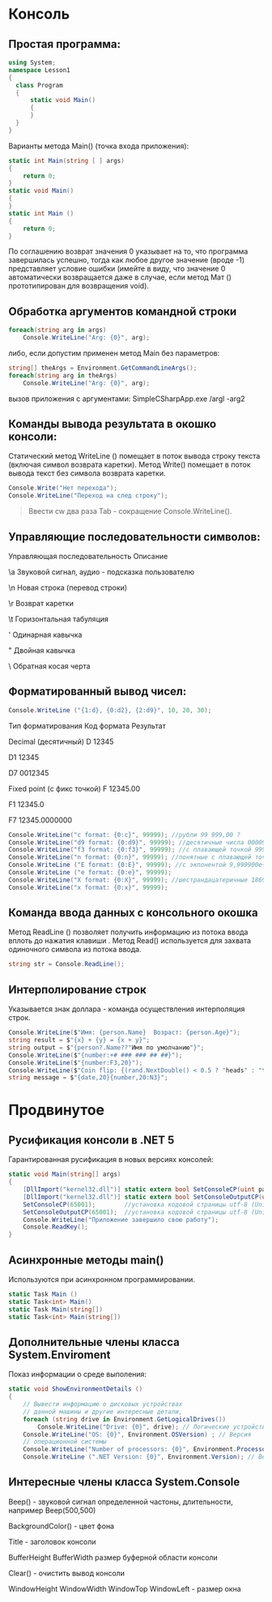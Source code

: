 # Консоль

## Простая программа:
```csharp
using System;
namespace Lesson1
{
  class Program
  {
      static void Main()
      {
      }
  }
}
```
Варианты метода Main() (точка входа приложения):
```csharp
static int Main(string [ ] args)
{
    return 0;
}
static void Main()
{
}
static int Main ()
{
    return 0;
}
```
По соглашению возврат значения 0 указывает на то, что программа завершилась успешно, тогда как любое другое значение (вроде -1) представляет условие ошибки (имейте в виду, что значение 0 автоматически возвращается даже в случае, если метод Мат () прототипирован для возвращения void).

## Обработка аргументов командной строки
```csharp
foreach(string arg in args)
    Console.WriteLine("Arg: {0}", arg);
```
либо, если допустим применен метод Main без параметров:
```csharp
string[] theArgs = Environment.GetCommandLineArgs();
foreach(string arg in theArgs)
    Console.WriteLine("Arg: {0}", arg);
```
вызов приложения с аргументами: SimpleCSharpApp.ехе /argl -arg2

## Команды вывода результата в окошко консоли:
Статический метод WriteLine () помещает в поток вывода строку текста (включая символ возврата каретки).
Метод Write() помещает в поток вывода текст без символа возврата каретки.
```csharp
Console.Write("Нет перехода");
Console.WriteLine("Переход на след строку");
```
>Ввести cw два раза Tab - сокращение Console.WriteLine().

## Управляющие последовательности символов:
Управляющая последовательность      Описание

\a                                  Звуковой сигнал, аудио - подсказка пользователю

\n                                  Новая строка (перевод строки) 

\r                                  Возврат каретки

\t                                  Горизонтальная табуляция

\'                                  Одинарная кавычка

\"                                  Двойная кавычка

\\                                  Обратная косая черта

## Форматированный вывод чисел:
```csharp
Console.WriteLine ("{1:d}, {0:d2}, {2:d9}", 10, 20, 30);
```
Тип форматирования          Код формата         Результат

Decimal (десятичный)        D                   12345

D1                  12345
                            
D7                  0012345
                            
Fixed point (с фикс точкой) F                   12345.00

F1                  12345.0
                            
F7                  12345.0000000

```csharp
Console.WriteLine("c format: {0:c}", 99999); //рубли 99 999,00 ?
Console.WriteLine("d9 format: {0:d9}", 99999); //десятичные числа 000099999
Console.WriteLine("f3 format: {0:f3}", 99999); //с плавающей точкой 99999,000
Console.WriteLine("n format: {0:n}", 99999); //понятные с плавающей точкой 99 999,00
Console.WriteLine ("Е format: {0:Е}", 99999); //с экпонентой 9,999900e+004
Console.WriteLine ("е format: {0:е}", 99999);
Console.WriteLine("X format: {0:X}", 99999); //шестрандацатеричные 1869f
Console.WriteLine("x format: {0:x}", 99999);
```

## Команда ввода данных с консольного окошка
Метод ReadLine () позволяет получить информацию из потока ввода вплоть до нажатия клавиши <Enter>.
Метод Read() используется для захвата одиночного символа из потока ввода.
```csharp
string str = Console.ReadLine();
```
    
## Интерполирование строк
Указывается знак доллара - команда осуществления интерполяция строк.
```csharp
Console.WriteLine($"Имя: {person.Name}  Возраст: {person.Age}");
string result = $"{x} + {y} = {x + y}";
string output = $"{person?.Name??"Имя по умолчанию"}";
Console.WriteLine($"{number:+# ### ### ## ##}");
Console.WriteLine($"{number:F3,20}");
Console.WriteLine($"Coin flip: {(rand.NextDouble() < 0.5 ? "heads" : "tails")}");
string message = $"{date,20}{number,20:N3}";
```


    
    

# Продвинутое

## Русификация консоли в .NET 5

Гарантированная русификация в новых версиях консолей:
```csharp
static void Main(string[] args)
{
    [DllImport("kernel32.dll")] static extern bool SetConsoleCP(uint pagenum);
    [DllImport("kernel32.dll")] static extern bool SetConsoleOutputCP(uint pagenum);
    SetConsoleCP(65001);        //установка кодовой страницы utf-8 (Unicode) для вводного потока
    SetConsoleOutputCP(65001);  //установка кодовой страницы utf-8 (Unicode) для выводного потока
    Console.WriteLine("Приложение завершило свою работу");
    Console.ReadKey();
}
```

## Асинхронные методы main()
Используются при асинхронном программировании.
```csharp
static Task Main ()
static Task<int> Main()
static Task Main(string[])
static Task<int> Main(string[])
```

## Дополнительные члены класса System.Enviroment
Показ информации о среде выполения:
```csharp
static void ShowEnvironmentDetails ()
{
    // Вывести информацию о дисковых устройствах
    // данной машины и другие интересные детали,
    foreach (string drive in Environment.GetLogicalDrives())
        Console.WriteLine("Drive: {0}", drive); // Логические устройства
    Console.WriteLine("OS: {0}", Environment.OSVersion) ; // Версия
    // операционной системы
    Console.WriteLine("Number of processors: {0}", Environment.ProcessorCount); // Количество процессоров
    Console.WriteLine (".NET Version: {0}", Environment.Version); // Версия платформы .NET
```
## Интересные члены класса System.Console

Beep() - звуковой сигнал определенной частоны, длительности, например Beep(500,500)

BackgroundColor() - цвет фона

Title - заголовок консоли

BufferHeight BufferWidth размер буферной области консоли

Clear() - очистить вывод консоли

WindowHeight WindowWidth WindowTop WindowLeft - размер окна



